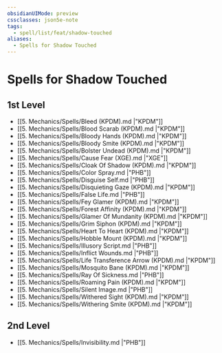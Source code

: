 ```yaml
---
obsidianUIMode: preview
cssclasses: json5e-note
tags:
  - spell/list/feat/shadow-touched
aliases:
  - Spells for Shadow Touched
---
```

# Spells for Shadow Touched

## 1st Level

- [[5. Mechanics/Spells/Bleed (KPDM).md \|"KPDM"]] 
- [[5. Mechanics/Spells/Blood Scarab (KPDM).md \|"KPDM"]] 
- [[5. Mechanics/Spells/Bloody Hands (KPDM).md \|"KPDM"]] 
- [[5. Mechanics/Spells/Bloody Smite (KPDM).md \|"KPDM"]] 
- [[5. Mechanics/Spells/Bolster Undead (KPDM).md \|"KPDM"]] 
- [[5. Mechanics/Spells/Cause Fear (XGE).md \|"XGE"]] 
- [[5. Mechanics/Spells/Cloak Of Shadow (KPDM).md \|"KPDM"]] 
- [[5. Mechanics/Spells/Color Spray.md \|"PHB"]] 
- [[5. Mechanics/Spells/Disguise Self.md \|"PHB"]] 
- [[5. Mechanics/Spells/Disquieting Gaze (KPDM).md \|"KPDM"]] 
- [[5. Mechanics/Spells/False Life.md \|"PHB"]] 
- [[5. Mechanics/Spells/Fey Glamer (KPDM).md \|"KPDM"]] 
- [[5. Mechanics/Spells/Forest Affinity (KPDM).md \|"KPDM"]] 
- [[5. Mechanics/Spells/Glamer Of Mundanity (KPDM).md \|"KPDM"]] 
- [[5. Mechanics/Spells/Grim Siphon (KPDM).md \|"KPDM"]] 
- [[5. Mechanics/Spells/Heart To Heart (KPDM).md \|"KPDM"]] 
- [[5. Mechanics/Spells/Hobble Mount (KPDM).md \|"KPDM"]] 
- [[5. Mechanics/Spells/Illusory Script.md \|"PHB"]] 
- [[5. Mechanics/Spells/Inflict Wounds.md \|"PHB"]] 
- [[5. Mechanics/Spells/Life Transference Arrow (KPDM).md \|"KPDM"]] 
- [[5. Mechanics/Spells/Mosquito Bane (KPDM).md \|"KPDM"]] 
- [[5. Mechanics/Spells/Ray Of Sickness.md \|"PHB"]] 
- [[5. Mechanics/Spells/Roaming Pain (KPDM).md \|"KPDM"]] 
- [[5. Mechanics/Spells/Silent Image.md \|"PHB"]] 
- [[5. Mechanics/Spells/Withered Sight (KPDM).md \|"KPDM"]] 
- [[5. Mechanics/Spells/Withering Smite (KPDM).md \|"KPDM"]] 

## 2nd Level

- [[5. Mechanics/Spells/Invisibility.md \|"PHB"]]

